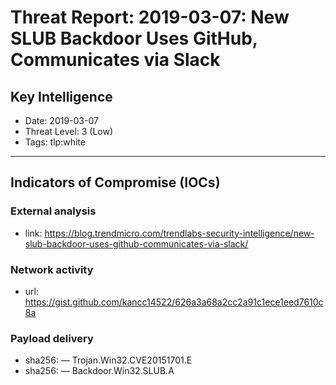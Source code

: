 # Threat Report: 2019-03-07: New SLUB Backdoor Uses GitHub, Communicates via Slack


## Key Intelligence
* Date: 2019-03-07
* Threat Level: 3 (Low)
* Tags: tlp:white

---

## Indicators of Compromise (IOCs)
### External analysis
* link: https://blog.trendmicro.com/trendlabs-security-intelligence/new-slub-backdoor-uses-github-communicates-via-slack/

### Network activity
* url: https://gist.github.com/kancc14522/626a3a68a2cc2a91c1ece1eed7610c8a

### Payload delivery
* sha256: <sha256> — Trojan.Win32.CVE20151701.E
* sha256: <sha256> — Backdoor.Win32.SLUB.A
